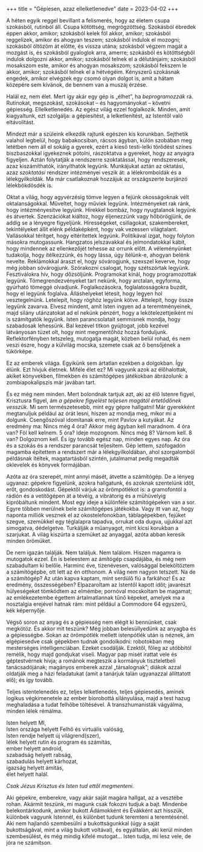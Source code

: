 +++
title = "Gépiesen, azaz ellelketlenedve"
date = 2023-04-02
+++

A héten egyik reggel bevillant a felismerés,
hogy az életem csupa szokásból, rutinból áll.
Csupa kötöttség, megrögzöttség.
Szokásból ébredek éppen akkor, amikor;
szokásból kelek föl akkor, amikor;
szokásból reggelizek, amikor és ahogyan teszem;
szokásból indulok el mozogni;
szokásból öltözöm át előtte, és vissza utána;
szokásból végzem magát a mozgást is,
és szokásból gyaloglok arra, amerre;
szokásból és kötöttségből indulok dolgozni akkor, amikor;
szokásból telnek el a délutánjaim;
szokásból mosakszom este, amikor és ahogyan mosakszom;
szokásból fekszem le akkor, amikor;
szokásból telnek el a hétvégéim.
Kényszerű szokásnak engedek,
amikor elvégzek egy csomó olyan dolgot is,
amit a hátam közepére sem kívánok,
de bennem van a muszáj érzése.

Halál ez, nem élet.
Mert így akár egy gép is „élhet”,
ha *beprogramozzák* rá.
Rutinokat,
megszokást,
szokásokat
– és hagyományokat –
követni gépiesség.
Ellelketlenedés.
Az egész világ ezzel foglalkozik.
Minden, amit kiagyaltunk, ezt szolgálja:
a gépiesítést,
a lelketlenítést,
az Istentől való eltávolítást.

Mindezt már a szüleink elkezdik rajtunk egészen kis korunkban.
Sejthetik valahol legbelül,
hogy babakocsiban, rácsos ágyban, külön szobában meg letétben
nem áll el sokáig a gyerek,
ezért a kieső testi-lelki törődést
színes biszbaszokkal igyekeznek pótolni,
rászoktatva a gyereket, hogy az anyagra figyeljen.
Aztán folytatják a rendszerre szoktatással,
hogy rendszeresek,
azaz kiszámíthatók, irányíthatók legyünk.
Munkájukat aztán
az oktatási, azaz *szoktatási* rendszer intézményei veszik át:
a lélekromboldák és a lélekgyilkoldák.
Ma már csatlakoznak hozzájuk az országszerte burjánzó lélekbökdösdék is.

Oktat a világ,
hogy agyvérzésig tömve legyen a fejünk okosságoknak vélt oktalanságokkal.
Műveltet, hogy műviek legyünk.
Intézményeket rak ránk, hogy intézményesítve legyünk.
Hírekkel bombáz, hogy nyugtalanok legyünk és átvertek.
Szenzációkat kiáltoz,
hogy éljenezzünk vagy hőbörögjünk,
de addig se a lényegre figyeljünk.
Hírességeket, csillagokat, szakembereket, tekintélyeket
állít elénk példaképként,
hogy vak vezessen világtalant.
Vallásokkal térítget, hogy eltérítettek legyünk.
Politikával izgat, hogy folyton másokra mutogassunk.
Hangzatos jelszavakkal és jelmondatokkal kábít,
hogy mindennek az ellenkezőjét tehesse az orrunk előtt.
A véleményünket tudakolja, hogy ítélkezzünk,
és hogy lássa, úgy ítélünk-e, ahogyan belénk nevelte.
Reklámokkal áraszt el, hogy sóvárogjunk,
szexszel keverve, hogy még jobban sóvárogjunk.
Szórakozni csalogat, hogy szétszórtak legyünk.
Fesztiválokra hív, hogy dőzsöljünk.
Programokat kínál, hogy programozottak legyünk.
Tömegrendezvényeket tart nekünk,
hogy arctalan, egyforma, gyúrható tömeggé olvadjunk.
Foglalkozásokra, foglalatosságokra buzdít, hogy el legyünk foglalva.
Álláshelyeket létesít, hogy legyen hol vesztegelnünk.
Letelepít, hogy röghöz legyünk kötve.
Áttelepít, hogy össze legyünk zavarva.
Elvesz mindent, amit Isten ingyen ad a teremtményeinek,
majd silány utánzatokat ad el nekünk pénzért,
hogy a lekötelezettjeiként mi is számítgatók legyünk.
Isten parancsolatait semmisnek mondja,
hogy szabadosak lehessünk.
Bal kezével titkon gyújtogat,
jobb kezével látványosan tüzet olt,
hogy mint megmentőhöz hozzá forduljunk.
Reflektorfényben tetszeleg,
mutogatja magát,
közben belül rohad,
és nem veszi észre,
hogy a külvilág mocska, szemete
csak az ő bensőjének a tükörképe.

Ez az emberek világa.
Egyikünk sem ártatlan ezekben a dolgokban.
Így élünk.
Ezt hívjuk életnek.
Miféle élet ez?
Mi vagyunk azok az élőhalottak,
akiket könyvekben, filmekben és számítógépes játékokban ábrázolunk:
a zombiapokalipszis már javában tart.

És ez még nem minden.
Mert bolondnak tartjuk azt, aki az élő Istenre figyel,
Krisztusra figyel,
ám *a gépekre figyelést teljesen magától értetődőnek vesszük*.
Mi sem természetesebb, mint egy gépre hallgatni!
Már gyerekként megtanuljuk például az órát lesni,
hiszen az mondja meg, mikor mi a dolgunk.
Csengőszóval idomítanak erre,
mint Pavlov a kutyákat.
Az eredmény ma:
Nincs még 4 óra? Akkor még ágyban kell maradnom.
4 óra van? Föl kell kelnem.
5 óra? Ideje mozognom.
Nincs még 8? Várnom kell.
8 van? Dolgoznom kell.
És így tovább egész nap, minden egyes nap.
Az óra és a szokás és a rendszer parancsát teljesítem.
Gép lettem, szófogadón magamba építettem a rendszert
már a lélekgyilkoldában,
ahol szorgalomból példásnak ítéltek,
magatartásból szintén,
jutalmamat pedig megadták oklevelek és könyvek formájában.

Azóta az óra szerepét, mint annyi másét, átvette a számítógép.
De a lényeg ugyanaz:
gépekre figyelünk,
azokra hallgatunk,
és azoknak szentelünk időt, erőt, gondoskodást.
Gépektől várjuk az örömpótlékot is:
a gramofontól a rádión és a vetítőgépen át
a tévéig, a vibrátorig és a műhüvelyig
kipróbáltunk mindent.
Most egy ideje a különféle számítógépeken van a sor.
Egyre többen merülnek bele számítógépes játékokba.
Vagy itt van az,
hogy naponta milliók vesznek el az okostelefonokban, táblagépekben,
fejüket szegve,
szemükkel egy téglalapra tapadva,
orrukat oda dugva,
ujjukkal azt simogatva, dédelgetve.
Turkálják a műanyagot,
mint kicsi korukban a szarjukat.
A világ kiszúrta a szemüket az anyaggal,
azóta abban keresik minden örömüket.

De nem igazán találják.
Nem találjuk.
Nem talál*om*.
Hiszen magamra is mutogatok ezzel.
Én is beleestem az ámítógép csapdájába,
és még nem szabadultam ki belőle.
Harminc éve, tizenévesen, valósággal beleköltöztem a számítógépbe,
ott lett az én otthonom.
A világ nem nagyon tetszett.
Na de a számítógép?
Az után kapva kaptam,
mint serdülő fiú a farkához!
És az eredmény, összességében?
Elpazaroltam az Istentől kapott időt;
javarészt hülyeségeket tömködtem az elmémbe;
pornóval mocskoltam be magamat;
az emlékezetembe égettem ártalmatlannak tűnő képeket,
amelyek ma a nosztalgia erejével hatnak rám:
mint például a Commodore&nbsp;64 egyszerű, kék képernyője.

Végső soron az anyag és a gépiesség nem elégít ki bennünket,
csak megkötöz.
És akkor mit teszünk?
Még jobban belesüllyedünk az anyagba és a gépiességbe.
Sokan az örömpótlék mellett istenpótlék után is néznek,
ám elgépiesedve csak gépekben tudnak gondolkodni:
robotokban meg mesterséges intelligenciában.
Ezeket csodálják.
Ezektől, főleg az utóbbitól remélik, hogy majd gondjukat viseli.
Magyar pap misét irattat vele
és géptestvérnek hívja;
a románok megteszik a kormányuk tiszteletbeli tanácsadójának;
magányos emberek azzal „társalognak”;
diákok azzal oldatják meg a házi feladatukat
(amit a tanárjuk talán ugyanazzal állíttatott elő);
és így tovább.

Teljes istentelenedés ez,
teljes lelketlenedés,
teljes gépiesedés,
aminek logikus végkimenetele
az ember biorobottá silányulása,
majd a test hazug meghaladása
a tudat felhőbe töltésével.
A transzhumanisták vágyálma,
minden lélek rémálma.

Isten helyett MI,\
Isten országa helyett Felhő és virtuális valóság,\
Isten rendje helyett új világrend(szer),\
lélek helyett rutin és program és számítás,\
ember helyett android,\
szabadság helyett rabság,\
szabadulás helyett kárhozat,\
igazság helyett ámítás,\
élet helyett halál.

*Csak Jézus Krisztus és Isten tud ettől megmenteni.*

Aki gépekre, emberekre, vagy akár saját magára hallgat,
az a vesztébe rohan.
Akármit teszünk, mi magunk csak fokozni tudjuk a bajt.
Mindenbe belekontárkodunk,
amikor bukott Ádámokként és Évákként
azt hisszük, különbek vagyunk Istennél,
és különbet tudunk teremteni a teremtésénél.
Aki nem hajlandó szembesülni
a bukottságunkkal
(úgy a saját bukottságával, mint a világ bukott voltával),
és egyáltalán, aki kerül minden szembesülést,
és még mindig kifelé mutogat…
Isten tudja, mi lesz vele,
de jóra ne számítson.
